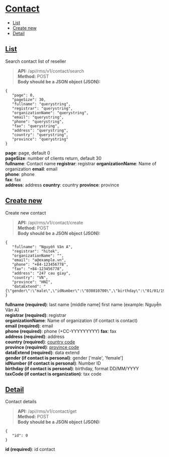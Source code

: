 # [Contact](#contact)
* [List](#danh-sách)
* [Create new](#tạo-mới)
* [Detail](#chi-tiết)
## [List](#search)
Search contact list of reseller
> **API:** /api/rms/v1/contact/search  
> **Method:** POST  
> **Body should be a JSON object (JSON):**   
```
{
   "page": 0,
   "pageSize": 30,
   "fullname": "querystring",
   "registrar": "querystring",
   "organizationName": "querystring",
   "email": "querystring",
   "phone": "querystring",
   "fax": "querystring",
   "address": "querystring",
   "country": "querystring",
   "province": "querystring"
}
```
**page**: page, default 0  
**pageSize**: number of clients return, default 30   
**fullname**: Contact name
**registrar**: registrar 
**organizationName**: Name of organization 
**email**: email  
**phone**: phone  
**fax**: fax  
**address**: address 
**country**: country 
**province**: province 

## [Create new](#create)
Create new contact
> **API:** /api/rms/v1/contact/create  
> **Method:** POST  
> **Body should be a JSON object (JSON):**   
```
{
   "fullname": "Nguyễn Văn A",
   "registrar": "hitek",
   "organizationName": "",
   "email": "a@example.vn",
   "phone": "+84-123456778",
   "fax": "+84-123456778",
   "address": "247 cau giay",
   "country": "VN",
   "province": "HNI",
   "dataExtend": "{\"gender\":\"male\",\"idNumber\":\"030810700\",\"birthday\":\"01/01/1971\"}",
}
```
**fullname (required)**: last name [middle name] first name (example: Nguyễn Văn A)  
**registrar (required)**: registrar  
**organizationName**: Name of organization (if contact is contact)  
**email (required)**: email  
**phone (required)**: phone  (+CC-YYYYYYYYY)
**fax**: fax  
**address (required)**: address  
**country (required)**: [country code](https://github.com/donvinet/iNET.vn-En/blob/master/reseller_category.md#country)  
**province (required)**: [province code](https://github.com/donvinet/iNET.vn-En/blob/master/reseller_category.md#province)  
**dataExtend (required)**: data extend  
**gender (if contact is personal)**: gender ['male', 'female']  
**idNumber (if contact is personal)**: Number ID  
**birthday (if contact is personal)**: birthday, format DD/MM/YYYY  
**taxCode (if contact is organization)**: tax code

## [Detail](#detail)
Contact details
> **API:** /api/rms/v1/contact/get  
> **Method:** POST  
> **Body should be a JSON object (JSON):**   
```
{
   "id": 0
}
```
**id (required)**: id contact  

